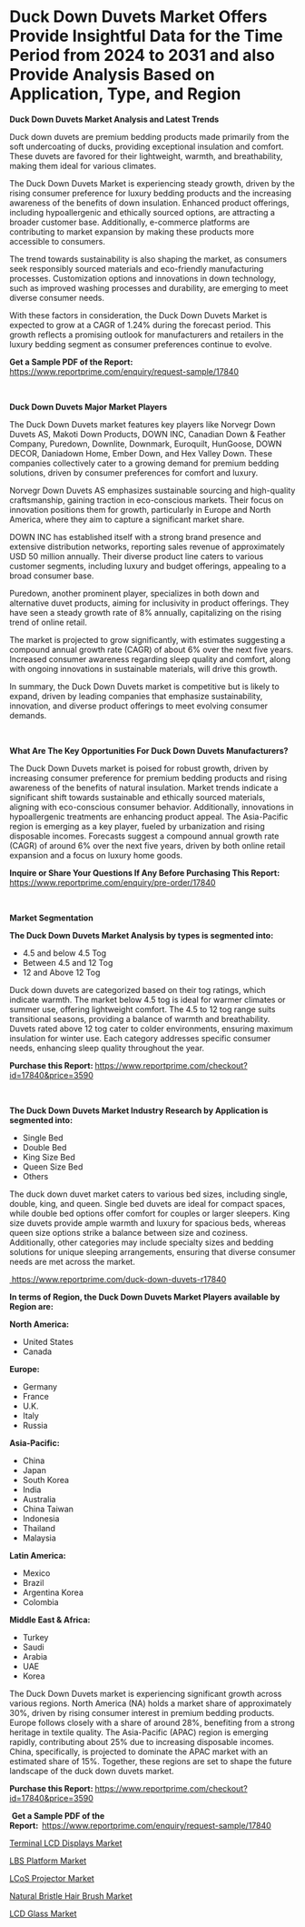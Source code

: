 <p><h1>Duck Down Duvets Market Offers Provide Insightful Data for the Time Period from 2024 to 2031 and also Provide Analysis Based on Application, Type, and Region</h1></p><p><strong>Duck Down Duvets Market Analysis and Latest Trends</strong></p>
<p><p>Duck down duvets are premium bedding products made primarily from the soft undercoating of ducks, providing exceptional insulation and comfort. These duvets are favored for their lightweight, warmth, and breathability, making them ideal for various climates. </p><p>The Duck Down Duvets Market is experiencing steady growth, driven by the rising consumer preference for luxury bedding products and the increasing awareness of the benefits of down insulation. Enhanced product offerings, including hypoallergenic and ethically sourced options, are attracting a broader customer base. Additionally, e-commerce platforms are contributing to market expansion by making these products more accessible to consumers.</p><p>The trend towards sustainability is also shaping the market, as consumers seek responsibly sourced materials and eco-friendly manufacturing processes. Customization options and innovations in down technology, such as improved washing processes and durability, are emerging to meet diverse consumer needs. </p><p>With these factors in consideration, the Duck Down Duvets Market is expected to grow at a CAGR of 1.24% during the forecast period. This growth reflects a promising outlook for manufacturers and retailers in the luxury bedding segment as consumer preferences continue to evolve.</p></p>
<p><strong>Get a Sample PDF of the Report:&nbsp;</strong> <a href="https://www.reportprime.com/enquiry/request-sample/17840?utm_campaign=1091&utm_medium=2&utm_source=Github&utm_content=ia&utm_term=24122024&utm_id=duck-down-duvets">https://www.reportprime.com/enquiry/request-sample/17840</a></p>
<p>&nbsp;</p>
<p><strong>Duck Down Duvets Major Market Players</strong></p>
<p><p>The Duck Down Duvets market features key players like Norvegr Down Duvets AS, Makoti Down Products, DOWN INC, Canadian Down & Feather Company, Puredown, Downlite, Downmark, Euroquilt, HunGoose, DOWN DECOR, Daniadown Home, Ember Down, and Hex Valley Down. These companies collectively cater to a growing demand for premium bedding solutions, driven by consumer preferences for comfort and luxury.</p><p>Norvegr Down Duvets AS emphasizes sustainable sourcing and high-quality craftsmanship, gaining traction in eco-conscious markets. Their focus on innovation positions them for growth, particularly in Europe and North America, where they aim to capture a significant market share. </p><p>DOWN INC has established itself with a strong brand presence and extensive distribution networks, reporting sales revenue of approximately USD 50 million annually. Their diverse product line caters to various customer segments, including luxury and budget offerings, appealing to a broad consumer base.</p><p>Puredown, another prominent player, specializes in both down and alternative duvet products, aiming for inclusivity in product offerings. They have seen a steady growth rate of 8% annually, capitalizing on the rising trend of online retail.</p><p>The market is projected to grow significantly, with estimates suggesting a compound annual growth rate (CAGR) of about 6% over the next five years. Increased consumer awareness regarding sleep quality and comfort, along with ongoing innovations in sustainable materials, will drive this growth.</p><p>In summary, the Duck Down Duvets market is competitive but is likely to expand, driven by leading companies that emphasize sustainability, innovation, and diverse product offerings to meet evolving consumer demands.</p></p>
<p>&nbsp;</p>
<p><strong>What Are The Key Opportunities For Duck Down Duvets Manufacturers?</strong></p>
<p><p>The Duck Down Duvets market is poised for robust growth, driven by increasing consumer preference for premium bedding products and rising awareness of the benefits of natural insulation. Market trends indicate a significant shift towards sustainable and ethically sourced materials, aligning with eco-conscious consumer behavior. Additionally, innovations in hypoallergenic treatments are enhancing product appeal. The Asia-Pacific region is emerging as a key player, fueled by urbanization and rising disposable incomes. Forecasts suggest a compound annual growth rate (CAGR) of around 6% over the next five years, driven by both online retail expansion and a focus on luxury home goods.</p></p>
<p><strong>Inquire or Share Your Questions If Any Before Purchasing This Report:</strong> <a href="https://www.reportprime.com/enquiry/pre-order/17840?utm_campaign=1091&utm_medium=2&utm_source=Github&utm_content=ia&utm_term=24122024&utm_id=duck-down-duvets">https://www.reportprime.com/enquiry/pre-order/17840</a></p>
<p>&nbsp;</p>
<p><strong>Market Segmentation</strong></p>
<p><strong>The Duck Down Duvets Market Analysis by types is segmented into:</strong></p>
<p><ul><li>4.5 and below 4.5 Tog</li><li>Between 4.5 and 12 Tog</li><li>12 and Above 12 Tog</li></ul></p>
<p><p>Duck down duvets are categorized based on their tog ratings, which indicate warmth. The market below 4.5 tog is ideal for warmer climates or summer use, offering lightweight comfort. The 4.5 to 12 tog range suits transitional seasons, providing a balance of warmth and breathability. Duvets rated above 12 tog cater to colder environments, ensuring maximum insulation for winter use. Each category addresses specific consumer needs, enhancing sleep quality throughout the year.</p></p>
<p><strong>Purchase this Report:&nbsp;</strong><a href="https://www.reportprime.com/checkout?id=17840&price=3590&utm_campaign=1091&utm_medium=2&utm_source=Github&utm_content=ia&utm_term=24122024&utm_id=duck-down-duvets">https://www.reportprime.com/checkout?id=17840&price=3590</a></p>
<p>&nbsp;</p>
<p><strong>The Duck Down Duvets Market Industry Research by Application is segmented into:</strong></p>
<p><ul><li>Single Bed</li><li>Double Bed</li><li>King Size Bed</li><li>Queen Size Bed</li><li>Others</li></ul></p>
<p><p>The duck down duvet market caters to various bed sizes, including single, double, king, and queen. Single bed duvets are ideal for compact spaces, while double bed options offer comfort for couples or larger sleepers. King size duvets provide ample warmth and luxury for spacious beds, whereas queen size options strike a balance between size and coziness. Additionally, other categories may include specialty sizes and bedding solutions for unique sleeping arrangements, ensuring that diverse consumer needs are met across the market.</p></p>
<p><a href="https://www.reportprime.com/duck-down-duvets-r17840?utm_campaign=1091&utm_medium=2&utm_source=Github&utm_content=ia&utm_term=24122024&utm_id=duck-down-duvets">&nbsp;https://www.reportprime.com/duck-down-duvets-r17840</a></p>
<p><strong>In terms of Region, the Duck Down Duvets Market Players available by Region are:</strong></p>
<p>
    <p> <strong> North America: </strong>
        <ul>
            <li>United States</li>
            <li>Canada</li>
        </ul>
        </p> 
    <p> <strong> Europe: </strong>
        <ul>
            <li>Germany</li>
            <li>France</li>
            <li>U.K.</li>
            <li>Italy</li>
            <li>Russia</li>
        </ul>
        </p> 
    <p> <strong> Asia-Pacific: </strong>
        <ul>
            <li>China</li>
            <li>Japan</li>
            <li>South Korea</li>
            <li>India</li>
            <li>Australia</li>
            <li>China Taiwan</li>
            <li>Indonesia</li>
            <li>Thailand</li>
            <li>Malaysia</li>
        </ul>
        </p> 
    <p> <strong> Latin America: </strong>
        <ul>
            <li>Mexico</li>
            <li>Brazil</li>
            <li>Argentina Korea</li>
            <li>Colombia</li>
        </ul>
        </p> 
    <p> <strong> Middle East & Africa: </strong>
        <ul>
            <li>Turkey</li>
            <li>Saudi</li>
            <li>Arabia</li>
            <li>UAE</li>
            <li>Korea</li>
        </ul>
    </p>
    </p>
<p><p>The Duck Down Duvets market is experiencing significant growth across various regions. North America (NA) holds a market share of approximately 30%, driven by rising consumer interest in premium bedding products. Europe follows closely with a share of around 28%, benefiting from a strong heritage in textile quality. The Asia-Pacific (APAC) region is emerging rapidly, contributing about 25% due to increasing disposable incomes. China, specifically, is projected to dominate the APAC market with an estimated share of 15%. Together, these regions are set to shape the future landscape of the duck down duvets market.</p></p>
<p><strong>Purchase this Report: </strong><a href="https://www.reportprime.com/checkout?id=17840&price=3590&utm_campaign=1091&utm_medium=2&utm_source=Github&utm_content=ia&utm_term=24122024&utm_id=duck-down-duvets">https://www.reportprime.com/checkout?id=17840&price=3590</a></p>
<p>&nbsp;<strong>Get a Sample PDF of the Report:&nbsp;&nbsp;</strong><a href="https://www.reportprime.com/enquiry/request-sample/17840?utm_campaign=1091&utm_medium=2&utm_source=Github&utm_content=ia&utm_term=24122024&utm_id=duck-down-duvets">https://www.reportprime.com/enquiry/request-sample/17840</a></p>
<p><strong></strong></p>
<p><p><a href="https://github.com/rosamariarocque98/Market-Research-Report-List-1/blob/main/terminal-lcd-displays-market.md?utm_campaign=1091&utm_medium=2&utm_source=Github&utm_content=ia&utm_term=24122024&utm_id=duck-down-duvets">Terminal LCD Displays Market</a></p><p><a href="https://www.linkedin.com/pulse/lbs-platform-market-growth-study-offers-detailed-trajectory-9mloc?utm_campaign=1091&utm_medium=2&utm_source=Github&utm_content=ia&utm_term=24122024&utm_id=duck-down-duvets">LBS Platform Market</a></p><p><a href="https://www.linkedin.com/pulse/thorough-review-lcos-projector-market-size-share-revenue-anticipated-stwhf?utm_campaign=1091&utm_medium=2&utm_source=Github&utm_content=ia&utm_term=24122024&utm_id=duck-down-duvets">LCoS Projector Market</a></p><p><a href="https://github.com/suleimannichelle7/Market-Research-Report-List-1/blob/main/natural-bristle-hair-brush-market.md?utm_campaign=1091&utm_medium=2&utm_source=Github&utm_content=ia&utm_term=24122024&utm_id=duck-down-duvets">Natural Bristle Hair Brush Market</a></p><p><a href="https://www.linkedin.com/pulse/lcd-glass-market-analysis-report-2024-2031-cagr-46-essential-ywl6f?utm_campaign=1091&utm_medium=2&utm_source=Github&utm_content=ia&utm_term=24122024&utm_id=duck-down-duvets">LCD Glass Market</a></p></p>